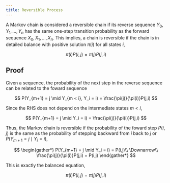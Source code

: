 ```yaml
---
title: Reversible Process
---
```


A Markov chain is considered a reversible chain if its reverse sequence $Y_0, Y_1, \ldots, Y_n$ has the same one-step transition probability as the forward sequence $X_0, X_1, \ldots, X_n$. This implies, a chain is reversible if the chain is in detailed balance with positive solution $\pi(i)$ for all states $i$,

$$
\pi(i) P(i,j) = \pi(j)P(j,i)
$$

## Proof

Given a sequence, the probability of the next step in the reverse sequence can be related to the foward sequence

$$
P(Y_{m+1} = j \mid Y_{m < i}, Y_i = i) = \frac{\pi(j)}{\pi(i)}P(j,i)
$$

Since the RHS does not depend on the intermediate states $m < i$,

$$
P(Y_{m+1} = j \mid Y_i = i) = \frac{\pi(j)}{\pi(i)}P(j,i)
$$

Thus, the Markov chain is reversible if the probability of the foward step $P(i, j)$ is the same as the probability of stepping backward from $i$ back to $j$ or $P(Y_{m+1} = j \mid Y_i = i)$,

$$
\begin{gather*}
    P(Y_{m+1} = j \mid Y_i = i) = P(i,j)\\
    \Downarrow\\
    \frac{\pi(j)}{\pi(i)}P(j,i) = P(i,j)
\end{gather*}
$$

This is exactly the balanced equation,

$$
\pi(i) P(i,j) = \pi(j)P(j,i)
$$